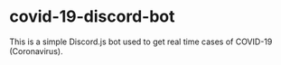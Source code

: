 # covid-19-discord-bot
This is a simple Discord.js bot used to get real time cases of COVID-19 (Coronavirus).
